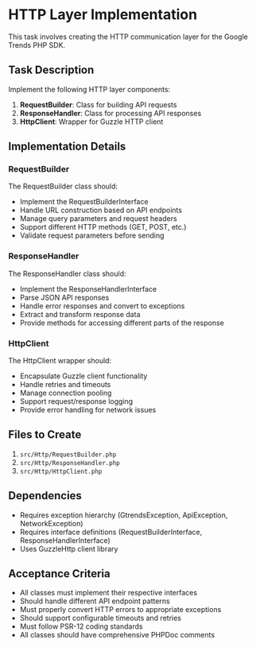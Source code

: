 # HTTP Layer Implementation

This task involves creating the HTTP communication layer for the Google Trends PHP SDK.

## Task Description

Implement the following HTTP layer components:

1. **RequestBuilder**: Class for building API requests
2. **ResponseHandler**: Class for processing API responses
3. **HttpClient**: Wrapper for Guzzle HTTP client

## Implementation Details

### RequestBuilder

The RequestBuilder class should:
- Implement the RequestBuilderInterface
- Handle URL construction based on API endpoints
- Manage query parameters and request headers
- Support different HTTP methods (GET, POST, etc.)
- Validate request parameters before sending

### ResponseHandler

The ResponseHandler class should:
- Implement the ResponseHandlerInterface
- Parse JSON API responses
- Handle error responses and convert to exceptions
- Extract and transform response data
- Provide methods for accessing different parts of the response

### HttpClient

The HttpClient wrapper should:
- Encapsulate Guzzle client functionality
- Handle retries and timeouts
- Manage connection pooling
- Support request/response logging
- Provide error handling for network issues

## Files to Create

1. `src/Http/RequestBuilder.php`
2. `src/Http/ResponseHandler.php`
3. `src/Http/HttpClient.php`

## Dependencies

- Requires exception hierarchy (GtrendsException, ApiException, NetworkException)
- Requires interface definitions (RequestBuilderInterface, ResponseHandlerInterface)
- Uses GuzzleHttp client library

## Acceptance Criteria

- All classes must implement their respective interfaces
- Should handle different API endpoint patterns
- Must properly convert HTTP errors to appropriate exceptions
- Should support configurable timeouts and retries
- Must follow PSR-12 coding standards
- All classes should have comprehensive PHPDoc comments 